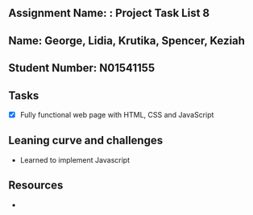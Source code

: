 ## Assignment Name: : Project Task List 8


## Name: George, Lidia, Krutika, Spencer, Keziah

## Student Number: N01541155

## Tasks

- [x] Fully functional web page with HTML, CSS and JavaScript

## Leaning curve and challenges

- Learned to implement Javascript

## Resources

- 
